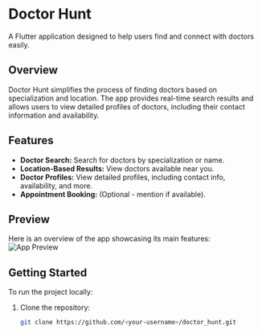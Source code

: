 # Doctor Hunt

A Flutter application designed to help users find and connect with doctors easily.

## Overview

Doctor Hunt simplifies the process of finding doctors based on specialization and location. The app provides real-time search results and allows users to view detailed profiles of doctors, including their contact information and availability.

## Features

- **Doctor Search:** Search for doctors by specialization or name.
- **Location-Based Results:** View doctors available near you.
- **Doctor Profiles:** View detailed profiles, including contact info, availability, and more.
- **Appointment Booking:** (Optional - mention if available).

## Preview

Here is an overview of the app showcasing its main features:  
![App Preview](https://github.com/moaz-abdeltawab92/doctor_hunt/blob/master/879shots_so.png)

## Getting Started

To run the project locally:

1. Clone the repository:
   ```bash
   git clone https://github.com/<your-username>/doctor_hunt.git
   ```
